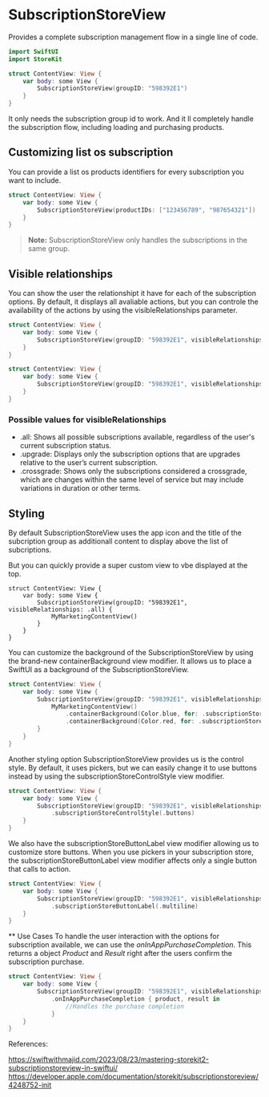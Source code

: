 # SubscriptionStoreView
Provides a complete subscription management flow in a single line of code.

```swift
import SwiftUI
import StoreKit

struct ContentView: View {
    var body: some View {
        SubscriptionStoreView(groupID: "598392E1")
    }
}
```

It only needs the subscription group id to work. And it ll completely handle the subscription flow, including loading and purchasing products.

## Customizing list os subscription
You can provide a list os products identifiers for every subscription you want to include.

```swift
struct ContentView: View {
    var body: some View {
        SubscriptionStoreView(productIDs: ["123456789", "987654321"])
    }
}
```
> **Note:** SubscriptionStoreView only handles the subscriptions in the same group.

## Visible relationships
You can show the user the relationshipt it have for each of the subscription options. By default, it displays all avaliable actions, but you can controle the availability of the actions by using the visibleRelationships parameter.

```swift
struct ContentView: View {
    var body: some View {
        SubscriptionStoreView(groupID: "598392E1", visibleRelationships: .all)
    }
}
```

```swift
struct ContentView: View {
    var body: some View {
        SubscriptionStoreView(groupID: "598392E1", visibleRelationships: .current)
    }
}
```

### Possible values for visibleRelationships
+ .all: Shows all possible subscriptions available, regardless of the user's current subscription status.
+ .upgrade: Displays only the subscription options that are upgrades relative to the user’s current subscription.
+ .crossgrade: Shows only the subscriptions considered a crossgrade, which are changes within the same level of service but may include variations in duration or other terms.

## Styling
By default SubscriptionStoreView uses the app icon and the title of the subcription group as additionall content to display above the list of subcriptions.

But you can quickly provide a super custom view to vbe displayed at the top.

```swit
struct ContentView: View {
    var body: some View {
        SubscriptionStoreView(groupID: "598392E1", visibleRelationships: .all) {
            MyMarketingContentView()
        }
    }
}
```

You can customize the background of the SubscriptionStoreView by using the brand-new containerBackground view modifier. It allows us to place a SwiftUI as a background of the SubscriptionStoreView.

```swift
struct ContentView: View {
    var body: some View {
        SubscriptionStoreView(groupID: "598392E1", visibleRelationships: .all) {
            MyMarketingContentView()
                .containerBackground(Color.blue, for: .subscriptionStoreHeader)
                .containerBackground(Color.red, for: .subscriptionStoreFullHeight)
        }
    }
}
```

Another styling option SubscriptionStoreView provides us is the control style. By default, it uses pickers, but we can easily change it to use buttons instead by using the subscriptionStoreControlStyle view modifier.

```swift
struct ContentView: View {
    var body: some View {
        SubscriptionStoreView(groupID: "598392E1", visibleRelationships: .all)
            .subscriptionStoreControlStyle(.buttons)
    }
}
```

We also have the subscriptionStoreButtonLabel view modifier allowing us to customize store buttons. When you use pickers in your subscription store, the subscriptionStoreButtonLabel view modifier affects only a single button that calls to action.

```swift
struct ContentView: View {
    var body: some View {
        SubscriptionStoreView(groupID: "598392E1", visibleRelationships: .all)
            .subscriptionStoreButtonLabel(.multiline)
    }
}
```

** Use Cases
To handle the user interaction with the options for subscription available, we can use the _onInAppPurchaseCompletion_. This returns a object _Product_ and _Result_ right after the users confirm the subscription purchase.

```swift
struct ContentView: View {
    var body: some View {
        SubscriptionStoreView(groupID: "598392E1", visibleRelationships: .all)
            .onInAppPurchaseCompletion { product, result in
                //Handles the purchase completion
            }
    }
}

```

References:

https://swiftwithmajid.com/2023/08/23/mastering-storekit2-subscriptionstoreview-in-swiftui/
https://developer.apple.com/documentation/storekit/subscriptionstoreview/4248752-init

